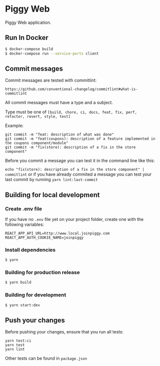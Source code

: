 # Piggy Web

Piggy Web application.

## Run In Docker

```sh
$ docker-compose build
$ docker-compose run --service-ports client
```

## Commit messages

Commit messages are tested with commitlint:

`https://github.com/conventional-changelog/commitlint#what-is-commitlint`

All commit messages must have a type and a subject.

Type must be one of `[build, chore, ci, docs, feat, fix, perf, refactor, revert, style, test]`

Example:
```
git commit -m "feat: description of what was done"
git commit -m "feat(coupons): description of a feature implemented in the coupons component/module"
git commit -m "fix(store): description of a fix in the store component"
```

Before you commit a message you can test it in the command line like this:

`echo "fix(store): description of a fix in the store component" | commitlint` or if you have already commited a message
you can test your last commit by running `yarn lint:last-commit`

## Building for local development
### Create .env file
If you have no `.env` file yet on your project folder, create one with the following variables:
```
REACT_APP_API_URL=http://www.local.joinpiggy.com
REACT_APP_AUTH_COOKIE_NAME=joinpiggy
```
### Install dependencies
```sh
$ yarn
```
### Building for production release
```sh
$ yarn build
```
### Building for development
```sh
$ yarn start:dev
```

## Push your changes
Before pushing your changes, ensure that you run all tests:
```
yarn test:ci
yarn test
yarn lint
```
Other tests can be found in `package.json`

